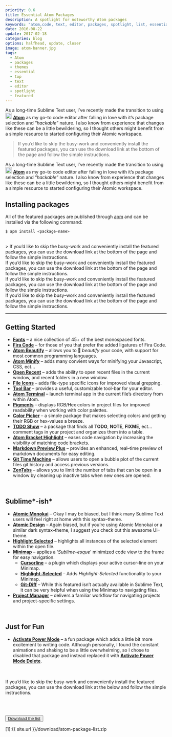 ```yaml
---
priority: 0.6
title: Essential Atom Packages
description: A spotlight for noteworthy Atom packages
keywords: "atom,code, text, editor, packages, spotlight, list, essential, jekyll, blog, github"
date: 2016-08-22
update: 2017-02-18
categories: blog
options: halfhead, update, closer
image: atom-banner.jpg
tags:
  - Atom
  - packages
  - themes
  - essential
  - top
  - text
  - editor
  - spotlight
  - featured
---
```


<!-- Intro -->
As a long-time Sublime Text user, I&rsquo;ve recently made the transition to using <img class="inline" src="http://i32.photobucket.com/albums/d2/therealbrettstevenson/Github/Atomic%20Monokai/atom_zps8lz1oett.png" width="20" alt="atom"/> [**Atom**](https://atom.io/) as my go&ndash;to code editor after falling in love with it&rsquo;s package selection and &ldquo;*hackable*&rdquo; nature. I also know from experience that changes like these can be a little bewildering, so I thought others might benefit from a simple resource to started configuring their Atomic workspace.  
 
> If you&rsquo;d like to skip the busy-work and conveniently install the featured packages, you can use the download link at the bottom of the page and follow the simple instructions.

As a long-time Sublime Text user, I&rsquo;ve recently made the transition to using <img class="inline" src="http://i32.photobucket.com/albums/d2/therealbrettstevenson/Github/Atomic%20Monokai/atom_zps8lz1oett.png" width="20" alt="atom"/> [**Atom**](https://atom.io/) as my go&ndash;to code editor after falling in love with it&rsquo;s package selection and &ldquo;*hackable*&rdquo; nature. I also know from experience that changes like these can be a little bewildering, so I thought others might benefit from a simple resource to started configuring their Atomic workspace.  

## Installing packages  

All of the featured packages are published through [apm](https://github.com/atom/apm) and can be installed via the following command:  

```shell
$ apm install <package-name>  
```  

<br>  
> If you&rsquo;d like to skip the busy-work and conveniently install the featured packages, you can use the download link at the bottom of the page and follow the simple instructions.
  
<div class="h-note">
  If you&rsquo;d like to skip the busy&ndash;work and conveniently install the featured packages, you can use the download link at the bottom of the page and follow the simple instructions.
</div>

<div class="h-tip">
  If you&rsquo;d like to skip the busy&ndash;work and conveniently install the featured packages, you can use the download link at the bottom of the page and follow the simple instructions.
</div>

<div class="h-warning">
  If you&rsquo;d like to skip the busy&ndash;work and conveniently install the featured packages, you can use the download link at the bottom of the page and follow the simple instructions.
</div>

<hr>    

## Getting Started
  * [**Fonts**](https://atom.io/packages/fonts) &#8211; a nice collection of 45+ of the best monospaced fonts.
  * [**Fira Code**](https://atom.io/packages/firacode) &#8211; for those of you that prefer the added ligatures of Fira Code.
  * [**Atom Beautify**](https://atom.io/packages/atom-beautify) &#8211; allows you to :lipstick: *beautify* your code, with support for most common programming languages.
  * [**Atom Minify**](https://atom.io/packages/atom-minify) &#8211; adds many convient ways for minifying your Javascript, CSS, ect...
  * [**Open Recent**](https://atom.io/packages/open-recent) &#8211; adds the ability to open recent files in the current window, and recent folders in a new window.
  * [**File Icons**](https://atom.io/packages/file-icons) &#8211; adds file-type specific icons for improved visual grepping.
  * [**Tool Bar**](https://atom.io/packages/tool-bar) &#8211; provides a useful, customizable tool-bar for your editor.
  * [**Atom Terminal**](https://atom.io/packages/atom-terminal) &#8211; launch terminal app in the current file&rsquo;s directory from within Atom.
  * [**Pigments**](https://atom.io/packages/pigments) &#8211; displays RGB/Hex colors in project files for improved readability when working with color palettes.
  * [**Color Picker**](https://atom.io/packages/color-picker) &#8211; a simple package that makes selecting colors and getting their RGB or hex-values a breeze.
  * [**TODO Show**](https://atom.io/packages/todo-show) &#8211; a package that finds all **TODO**, **NOTE**, **FIXME**, ect... comment tags in your project and organizes them into a table.
  * [**Atom Bracket Highlight**](https://atom.io/packages/atom-bracket-highlight) &#8211; eases code navigation by increasing the visibility of matching code brackets. 
  * [**Markdown Preview Plus**](https://atom.io/packages/markdown-preview-plus) &#8211; provides an enhanced, real&ndash;time preview of markdown documents for easy editing.
  * [**Git Time Machine**](https://atom.io/packages/git-time-machine) &#8211; allows users to open a bubble plot of the current files git history and access previous versions.
  * [**ZenTabs**](https://atom.io/packages/zentabs) &#8211; allows you to limit the number of tabs that can be open in a window by cleaning up inactive tabs when new ones are opened.
<br>


## Sublime*-ish*  
  * [**Atomic Monokai**](https://atom.io/packages/atomic-monokai-syntax) &#8211; Okay I may be biased, but I think many Sublime Text users will feel right at home with this syntax&ndash;theme.
  * [**Atomic Design**](https://atom.io/packages/atomic-design-ui) &#8211; Again biased, but if you&rsquo;re using Atomic Monokai or a similar dark syntax&ndash;theme, I suggest you check out this awesome UI&ndash;theme.
  * [**Highlight Selected**](https://atom.io/packages/highlight-selected) &#8211; highlights all instances of the selected element within the open file. 
  * [**Minimap**](https://atom.io/packages/minimap) &#8211; applies a &lsquo;*Sublime&ndash;esque*&rsquo; minimized code view to the frame for easy navigation.  
    - [**Cursorline**](https://atom.io/packages/minimap-cursorline) &#8211; a plugin which displays your active cursor-line on your Minimap.
    - [**Highlight-Selected**](https://atom.io/packages/minimap-highlight-selected) &#8211; Adds *Highlight-Selected* functionality to your Minimap.
    - [**Git-Diff**](https://atom.io/packages/minimap-git-diff)  &#8211; While this featured isn&rsquo;t actually available in Sublime Text, it can be very helpful when using the Minimap to navigating files. 
  * [**Project Manager**](https://atom.io/packages/project-manager) &#8211; delivers a familiar workflow for navigating projects and project&ndash;specific settings.
<br>


## Just for Fun
  * [**Activate Power Mode**](https://atom.io/packages/activate-power-mode) &#8211; a fun package which adds a little bit more excitement to writing code. Although
  personally, I found the constant animations and shaking to be a little overwhelming, so I chose to disabled that package and instead
  replaced it with [**Activate Power Mode Delete**](https://atom.io/packages/activate-power-mode-delete).
  <br>  
  <br>

  <div class="h-note">If you&rsquo;d like to skip the busy-work and conveniently install the featured packages, you can use the download link at the below and follow the simple instructions.</div>  

<br><br>  

<button class="button bottom"><a href="{{ site.url }}/download/atom-package-list.zip">Download the list</a></button>

[1]:{{ site.url }}/download/atom-package-list.zip
